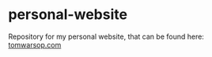 # personal-website

Repository for my personal website, that can be found here: [tomwarsop.com](tomwarsop.com)